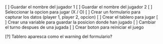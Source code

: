 [ ] Guardar el nombre del jugador 1
[ ] Guardar el nombre del jugador 2 
[ ] Seleccionar la opcion para jugar (X / O)
[ ] Crear un formulario para capturar los datos (player 1, player 2, opcion)
[ ] Crear el tablero para jugar 
[ ] Crear una variable para guardar la posicion donde han jugado
[ ] Cambiar el turno despues de una jugada 
[ ] Crear boton para reiniciar el juego 

[?] Tablero aparesca como el warning del formulario?